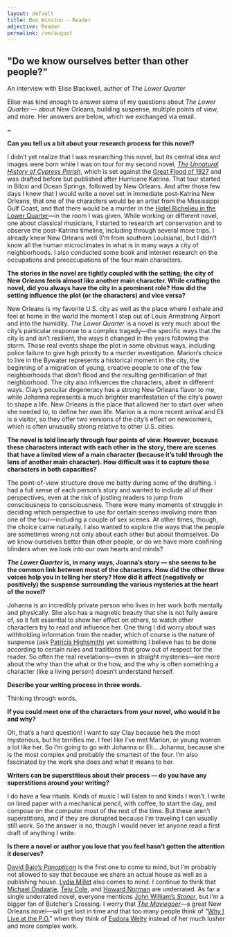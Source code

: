 ```yaml
---
layout: default
title: Ben Winston - Reader
adjective: Reader
permalink: /vm/august
---
```


## "Do we know ourselves better than other people?"

An interview with Elise Blackwell, author of *The Lower Quarter*

Elise was kind enough to answer some of my questions about *The Lower Quarter* — about New Orleans, building suspense, multiple points of view, and more. Her answers are below, which we exchanged via email.

~

**Can you tell us a bit about your research process for this novel?**

I didn’t yet realize that I was researching this novel, but its central idea and images were born while I was on tour for my second novel, [*The Unnatural History of Cypress Parish*](http://www.indiebound.org/book/9781932961515), which is set against the [Great Flood of 1927](https://en.wikipedia.org/wiki/Great_Mississippi_Flood_of_1927) and was drafted before but published after Hurricane Katrina. That tour started in Biloxi and Ocean Springs, followed by New Orleans. And after those few days I knew that I would write a novel set in immediate post-Katrina New Orleans, that one of the characters would be an artist from the Mississippi Gulf Coast, and that there would be a murder in the [Hotel Richelieu in the Lower Quarter](http://www.lerichelieuhotel.com/)—in the room I was given. While working on different novel, one about classical musicians, I started to research art conservation and to observe the post-Katrina timeline, including through several more trips. I already knew New Orleans well (I’m from southern Louisiana), but I didn’t know all the human microclimates in what is in many ways a city of neighborhoods. I also conducted some book and internet research on the occupations and preoccupations of the four main characters.

**The stories in the novel are tightly coupled with the setting; the city of New Orleans feels almost like another main character. While crafting the novel, did you always have the city in a prominent role? How did the setting influence the plot (or the characters) and vice versa?**

New Orleans is my favorite U.S. city as well as the place where I exhale and feel at home in the world the moment I step out of Louis Armstrong Airport and into the humidity. *The Lower Quarter* is a novel is very much about the city’s particular response to a complex tragedy—the specific ways that the city is and isn’t resilient, the ways it changed in the years following the storm. Those real events shape the plot in some obvious ways, including police failure to give high priority to a murder investigation. Marion’s choice to live in the Bywater represents a historical moment in the city, the beginning of a migration of young, creative people to one of the few neighborhoods that didn’t flood and the resulting gentrification of that neighborhood. The city also influences the characters, albeit in different ways. Clay’s peculiar degeneracy has a strong New Orleans flavor to me, while Johanna represents a much brighter manifestation of the city’s power to shape a life. New Orleans is the place that allowed her to start over when she needed to, to define her own life. Marion is a more recent arrival and Eli is a visitor, so they offer two versions of the city’s effect on newcomers, which is often unusually strong relative to other U.S. cities.

**The novel is told linearly through four points of view. However, because these characters interact with each other in the story, there are scenes that have a limited view of a main character (because it’s told through the lens of another main character). How difficult was it to capture these characters in both capacities?**

The point-of-view structure drove me batty during some of the drafting. I had a full sense of each person’s story and wanted to include all of their perspectives, even at the risk of jostling readers to jump from consciousness to consciousness. There were many moments of struggle in deciding which perspective to use for certain scenes involving more than one of the four—including a couple of sex scenes. At other times, though, the choice came naturally. I also wanted to explore the ways that the people are sometimes wrong not only about each other but about themselves. Do we know ourselves better than other people, or do we have more confining blinders when we look into our own hearts and minds?

**_The Lower Quarter_ is, in many ways, Joanna’s story — she seems to be the common link between most of the characters. How did the other three voices help you in telling her story? How did it affect (negatively or positively) the suspense surrounding the various mysteries at the heart of the novel?**

Johanna is an incredibly private person who lives in her work both mentally and physically. She also has a magnetic beauty that she is not fully aware of, so it felt essential to show her effect on others, to watch other characters try to read and influence her. One thing I did worry about was withholding information from the reader, which of course is the nature of suspense (ask [Patricia Highsmith](https://en.wikipedia.org/wiki/Patricia_Highsmith)) yet something I believe has to be done according to certain rules and traditions that grow out of respect for the reader. So often the real revelations—even in straight mysteries—are more about the why than the what or the how, and the why is often something a character (like a living person) doesn’t understand herself.

**Describe your writing process in three words.**

Thinking through words.

**If you could meet one of the characters from your novel, who would it be and why?**

Oh, that’s a hard question! I want to say Clay because he’s the most mysterious, but he terrifies me. I feel like I’ve met Marion, or young women a lot like her. So I’m going to go with Johanna or Eli… Johanna, because she is the most complex and probably the smartest of the four. I’m also fascinated by the work she does and what it means to her.

**Writers can be superstitious about their process — do you have any superstitions around your writing?**

I do have a few rituals. Kinds of music I will listen to and kinds I won’t. I write on lined paper with a mechanical pencil, with coffee, to start the day, and compose on the computer most of the rest of the time. But these aren’t superstitions, and if they are disrupted because I’m traveling I can usually still work. So the answer is no, though I would never let anyone read a first draft of anything I write.

**Is there a novel or author you love that you feel hasn’t gotten the attention it deserves?**

[David Bajo’s *Panopticon*](http://www.indiebound.org/book/9781609530020) is the first one to come to mind, but I’m probably not allowed to say that because we share an actual house as well as a publishing house. [Lydia Millet](http://www.lydiamillet.net/) also comes to mind. I continue to think that [Michael Ondaatje](https://en.wikipedia.org/wiki/Michael_Ondaatje), [Teju Cole](http://www.tejucole.com/), and [Howard Norman](https://en.wikipedia.org/wiki/Howard_Norman) are underrated. As far a single underrated novel, everyone mentions [John William’s *Stoner*](http://www.indiebound.org/book/9781590171998), but I’m a bigger fan of Butcher’s Crossing. I worry that [*The Moviegoer*](http://www.indiebound.org/book/9780375701962)—a great New Orleans novel—will get lost in time and that too many people think of “[Why I Live at the P.O.](http://www.art-bin.com/art/or_weltypostoff.html)” when they think of [Eudora Welty](https://en.wikipedia.org/wiki/Eudora_Welty) instead of her much lusher and more complex work.
